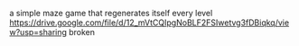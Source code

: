 a simple maze game that regenerates itself every level
https://drive.google.com/file/d/12_mVtCQIpgNoBLF2FSIwetvg3fDBiqkq/view?usp=sharing
broken
